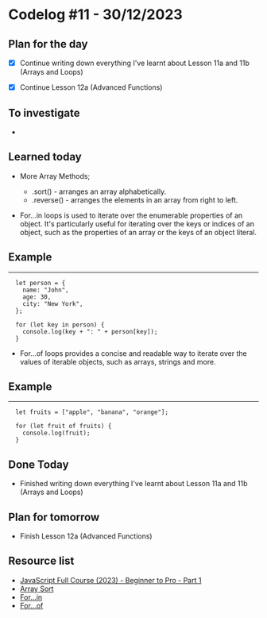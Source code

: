 # Codelog #11 - 30/12/2023



## Plan for the day
- [x] Continue writing down everything I've learnt about Lesson 11a and 11b (Arrays and Loops)
- [x] Continue Lesson 12a (Advanced Functions)
 


## To investigate
-  


## Learned today
- More Array Methods;
  * .sort() - arranges an array alphabetically.
  * .reverse() - arranges the elements in an array from right to left.

- For...in loops is used to iterate over the enumerable properties of an object. It's particularly useful for iterating over the keys or indices of an object, such as the properties of an array or the keys of an object literal. 

## Example
  ---
      let person = {
        name: "John",
        age: 30,
        city: "New York",
      };

      for (let key in person) {
        console.log(key + ": " + person[key]);
      }

- For...of loops provides a concise and readable way to iterate over the values of iterable objects, such as arrays, strings and more.

## Example
---
      let fruits = ["apple", "banana", "orange"];

      for (let fruit of fruits) {
        console.log(fruit);
      }



## Done Today
- Finished writing down everything I've learnt about Lesson 11a and 11b (Arrays and Loops)



## Plan for tomorrow
- Finish Lesson 12a (Advanced Functions)



## Resource list
- [JavaScript Full Course (2023) - Beginner to Pro - Part 1](https://www.youtube.com/watch?v=SBmSRK3feww&list=PLghkhsW32AScslc5-k7f9A7cOFJI6gZbv&index=9)
- [Array Sort](https://www.w3schools.com/js/js_array_sort.asp)
- [For...in](https://www.w3schools.com/js/js_loop_forin.asp)
- [For...of](https://www.w3schools.com/js/js_loop_forof.asp)
